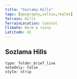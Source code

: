 ```yaml
---
title: "Sozlama Hills"
tags: [geography,saltus,realms]
Terrain: Hills
TerrainLocation: Coastal
Climate: Warm & rainy
Latitude: 41
---
```

## Sozlama Hills

```ccard
type: folder_brief_live
noteOnly: false
style: strip
```
